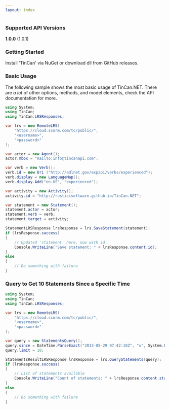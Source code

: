 ```yaml
---
layout: index
---
```


### Supported API Versions

**1.0.0** (1.0.1)

### Getting Started

Install 'TinCan' via NuGet or download dll from GitHub releases.

### Basic Usage

The following sample shows the most basic usage of TinCan.NET. There are *a lot* of other options, methods, and model elements, check the API documentation for more.

```csharp
using System;
using TinCan;
using TinCan.LRSResponses;

var lrs = new RemoteLRS(
    "https://cloud.scorm.com/tc/public/",
    "<username>",
    "<password>"
);

var actor = new Agent();
actor.mbox = "mailto:info@tincanapi.com";

var verb = new Verb();
verb.id = new Uri ("http://adlnet.gov/expapi/verbs/experienced");
verb.display = new LanguageMap();
verb.display.Add("en-US", "experienced");

var activity = new Activity();
activity.id = "http://rusticisoftware.github.io/TinCan.NET";

var statement = new Statement();
statement.actor = actor;
statement.verb = verb;
statement.target = activity;

StatementLRSResponse lrsResponse = lrs.SaveStatement(statement);
if (lrsResponse.success)
{
    // Updated 'statement' here, now with id
    Console.WriteLine("Save statement: " + lrsResponse.content.id);
}
else
{
    // Do something with failure
}
```

### Query to Get 10 Statements Since a Specific Time

```csharp
using System;
using TinCan;
using TinCan.LRSResponses;

var lrs = new RemoteLRS(
    "https://cloud.scorm.com/tc/public/",
    "<username>",
    "<password>"
);

var query = new StatementsQuery();
query.since = DateTime.ParseExact("2013-08-29 07:42:10Z", "u", System.Globalization.CultureInfo.InvariantCulture);
query.limit = 10;

StatementsResultLRSResponse lrsResponse = lrs.QueryStatements(query);
if (lrsResponse.success)
{
    // List of statements available
    Console.WriteLine("Count of statements: " + lrsResponse.content.statements.Count);
}
else
{
    // Do something with failure
}
```
